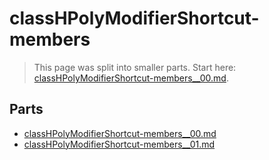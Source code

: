 # classHPolyModifierShortcut-members

> This page was split into smaller parts. Start here: [classHPolyModifierShortcut-members__00.md](classHPolyModifierShortcut-members__00.md).

## Parts

- [classHPolyModifierShortcut-members__00.md](classHPolyModifierShortcut-members__00.md)
- [classHPolyModifierShortcut-members__01.md](classHPolyModifierShortcut-members__01.md)
